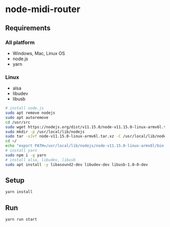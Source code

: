 # node-midi-router

## Requirements

### All platform
- Windows, Mac, Linux OS
- node.js
- yarn

### Linux
- alsa
- libudev
- libusb

```sh
# install node.js
sudo apt remove nodejs
sudo apt autoremove
cd /usr/src
sudo wget https://nodejs.org/dist/v11.15.0/node-v11.15.0-linux-armv6l.tar.xz
sudo mkdir -p /usr/local/lib/nodejs
sudo tar -xJvf node-v11.15.0-linux-armv6l.tar.xz -C /usr/local/lib/nodejs
cd ~/
echo "export PATH=/usr/local/lib/nodejs/node-v11.15.0-linux-armv6l/bin:$PATH" >> .profile
# install yarn
sudo npm i -g yarn
# install alsa, libudev, libusb
sudo apt install -y libasound2-dev libudev-dev libusb-1.0-0-dev
```

## Setup

```sh
yarn install
```

## Run

```sh
yarn run start
```
